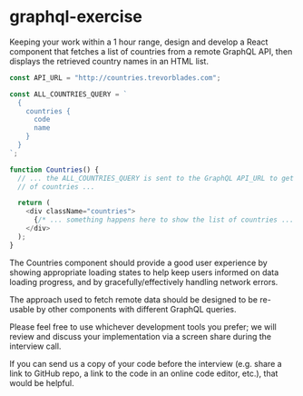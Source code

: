# graphql-exercise

Keeping your work within a 1 hour range, design and develop a React component that fetches a list of countries from a remote GraphQL API, then displays the retrieved country names in an HTML list.

```js
const API_URL = "http://countries.trevorblades.com";

const ALL_COUNTRIES_QUERY = `
  {
    countries {
      code
      name
    }
  }
`;

function Countries() {
  // ... the ALL_COUNTRIES_QUERY is sent to the GraphQL API_URL to get the list
  // of countries ...

  return (
    <div className="countries">
      {/* ... something happens here to show the list of countries ... */}
    </div>
  );
}
```

The Countries component should provide a good user experience by showing appropriate loading states to help keep users informed on data loading progress, and by gracefully/effectively handling network errors.

The approach used to fetch remote data should be designed to be re-usable by other components with different GraphQL queries.

Please feel free to use whichever development tools you prefer; we will review and discuss your implementation via a screen share during the interview call.

If you can send us a copy of your code before the interview (e.g. share a link to GitHub repo, a link to the code in an online code editor, etc.), that would be helpful.
